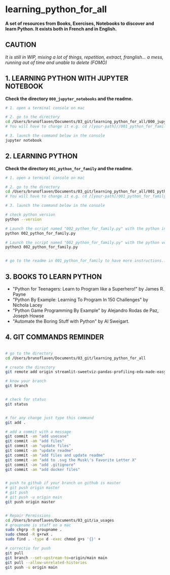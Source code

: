 # learning_python_for_all


**A set of resources from Books, Exercises, Notebooks to discover and learn Python. It exists both in French and in English.**


## CAUTION
*It is still in WIP, mixing a lot of things, repetition, extract, franglish... a mess, running out of time and unable to delete (FOMO)*


## 1. LEARNING PYTHON WITH JUPYTER NOTEBOOK
**Check the directory `000_jupyter_notebooks` and the readme.**


```bash
# 1. open a terminal console on mac

# 2. go to the directory
cd /Users/brunoflaven/Documents/03_git/learning_python_for_all/000_jupyter_notebooks
# You will have to change it e.g. cd /[your-path]//001_python_for_family/

# 3. launch the command below in the console 
jupyter notebook

```

## 2. LEARNING PYTHON

**Check the directory `001_python_for_family` and the readme.**

```bash
# 1. open a terminal console on mac

# 2. go to the directory
cd /Users/brunoflaven/Documents/03_git/learning_python_for_all/001_python_for_family
# You will have to change it e.g. cd /[your-path]/001_python_for_family/

# 3. launch the command below in the console 

# check python version
python --version

# Launch the script named "002_python_for_family.py" with the python installed by default
python 002_python_for_family.py

# Launch the script named "002_python_for_family.py" with the python version 3 is installed (old mac)
python3 002_python_for_family.py


# go to the readme in 001_python_for_family to have more instructions...

```

## 3. BOOKS TO LEARN PYTHON

- "Python for Teenagers: Learn to Program like a Superhero!" by James R. Payne
- "Python By Example: Learning To Program In 150 Challenges" by Nichola Lacey
- "Python Game Programming By Example" by Alejandro Rodas de Paz, Joseph Howse
- "Automate the Boring Stuff with Python" by Al Sweigart. 


## 4. GIT COMMANDS REMINDER

```bash

# go to the directory
cd /Users/brunoflaven/Documents/03_git/learning_python_for_all

# create the directory
git remote add origin streamlit-sweetviz-pandas-profiling-eda-made-easy

# know your branch
git branch


# check for status
git status


# for any change just type this command
git add .

# add a commit with a message
git commit -am "add usecase"
git commit -am "add files"
git commit -am "update files"
git commit -am "update readme"
git commit -am "add files and update readme"
git commit -am "add to .svg the Musk\'s Favorite Letter X"
git commit -am "add .gitignore"
git commit -am "add docker files"


# push to github if your branch on github is master
# git push origin master
# git push
# git push -u origin main
git push origin master


# Repair Permissions
cd /Users/brunoflaven/Documents/03_git/ia_usages
# groupname is staff on a mac
sudo chgrp -R groupname .
sudo chmod -R g+rwX .
sudo find . -type d -exec chmod g+s '{}' +

# correctio for push
git pull
git branch --set-upstream-to=origin/main main
git pull --allow-unrelated-histories
git push -u origin main

```